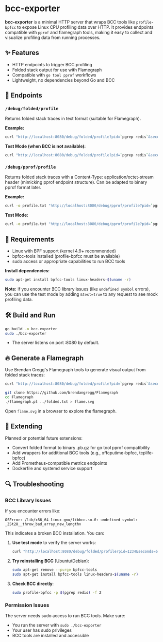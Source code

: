 # bcc-exporter

**bcc-exporter** is a minimal HTTP server that wraps BCC tools like `profile-bpfcc` to expose Linux CPU profiling data over HTTP. It provides endpoints compatible with `pprof` and flamegraph tools, making it easy to collect and visualize profiling data from running processes.

## ✨ Features

- HTTP endpoints to trigger BCC profiling
- Folded stack output for use with Flamegraph
- Compatible with `go tool pprof` workflows
- Lightweight, no dependencies beyond Go and BCC

## 🚀 Endpoints

### `/debug/folded/profile`

Returns folded stack traces in text format (suitable for Flamegraph).

**Example:**
```bash
curl "http://localhost:8080/debug/folded/profile?pid=`pgrep redis`&seconds=10"
```

**Test Mode (when BCC is not available):**
```bash
curl "http://localhost:8080/debug/folded/profile?pid=`pgrep redis`&seconds=10&test=true"
```

### `/debug/pprof/profile`

Returns folded stack traces with a Content-Type: application/octet-stream header (mimicking pprof endpoint structure). Can be adapted to binary pprof format later.

**Example:**
```bash
curl -o profile.txt "http://localhost:8080/debug/pprof/profile?pid=`pgrep redis`&seconds=10"
```

**Test Mode:**
```bash
curl -o profile.txt "http://localhost:8080/debug/pprof/profile?pid=`pgrep redis`&seconds=10&test=true"
```

## 🔧 Requirements

- Linux with BPF support (kernel 4.9+ recommended)
- bpfcc-tools installed (profile-bpfcc must be available)
- sudo access or appropriate capabilities to run BCC tools

**Install dependencies:**
```bash
sudo apt-get install bpfcc-tools linux-headers-$(uname -r)
```

**Note:** If you encounter BCC library issues (like `undefined symbol` errors), you can use the test mode by adding `&test=true` to any request to see mock profiling data.

## 🛠️ Build and Run

```bash
go build -o bcc-exporter
sudo ./bcc-exporter
```

- The server listens on port :8080 by default.

## 🔥 Generate a Flamegraph

Use Brendan Gregg's Flamegraph tools to generate visual output from folded stack traces:

```bash
curl "http://localhost:8080/debug/folded/profile?pid=`pgrep redis`&seconds=10" > folded.txt

git clone https://github.com/brendangregg/Flamegraph
cd Flamegraph
./flamegraph.pl ../folded.txt > flame.svg
```

Open `flame.svg` in a browser to explore the flamegraph.

## 🧩 Extending

Planned or potential future extensions:

- Convert folded format to binary .pb.gz for go tool pprof compatibility
- Add wrappers for additional BCC tools (e.g., offcputime-bpfcc, tcplife-bpfcc)
- Add Prometheus-compatible metrics endpoints
- Dockerfile and systemd service support

## 🔍 Troubleshooting

### BCC Library Issues

If you encounter errors like:
```
OSError: /lib/x86_64-linux-gnu/libbcc.so.0: undefined symbol: _ZSt28__throw_bad_array_new_lengthv
```

This indicates a broken BCC installation. You can:

1. **Use test mode** to verify the server works:
   ```bash
   curl "http://localhost:8080/debug/folded/profile?pid=1234&seconds=5&test=true"
   ```

2. **Try reinstalling BCC** (Ubuntu/Debian):
   ```bash
   sudo apt-get remove --purge bpfcc-tools
   sudo apt-get install bpfcc-tools linux-headers-$(uname -r)
   ```

3. **Check BCC directly**:
   ```bash
   sudo profile-bpfcc -p $(pgrep redis) -f 2
   ```

### Permission Issues

The server needs sudo access to run BCC tools. Make sure:
- You run the server with `sudo ./bcc-exporter`
- Your user has sudo privileges
- BCC tools are installed and accessible